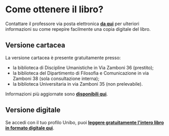 # Come ottenere il libro?

Contattare il professore via posta elettronica **[da
qui](mailto:eugenio.orlandelli@unibo.it)** per ulteriori informazioni su come
repepire facilmente una copia digitale del libro.

## Versione cartacea

La versione cartacea è presente gratuitamente presso:

- la biblioteca di Discipline Umanistiche in Via Zamboni 36 (prestito);
- la biblioteca del Dipartimento di Filosofia e Comunicazione in via Zamboni 38
  (sola consultazione interna);
- la biblioteca Universitaria in via Zamboni 35 (non prelevabile).

Informazioni più aggiornate sono **[disponibili
qui](https://almastart.unibo.it/permalink/f/1t3j152/39UBO_SEBINA_DSUBO5632990)**.

## Versione digitale

Se accedi con il tuo profilo Unibo, puoi **[leggere gratuitamente l'intero libro
in formato digitale
qui](https://almastart.unibo.it/permalink/f/1t3j152/39UBO_ALMAE_DS5157808720007041)**.
